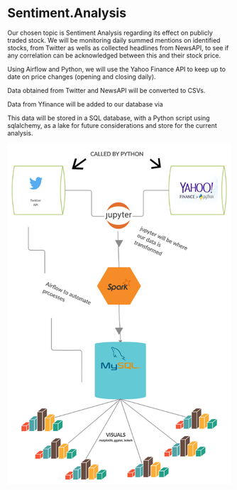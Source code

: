 # Sentiment.Analysis
Our chosen topic is Sentiment Analysis regarding its effect on publicly traded stock. We will be monitoring daily summed mentions on identified stocks, from Twitter as wells as collected headlines from NewsAPI, to see if any correlation can be acknowledged between this and their stock price. 

Using Airflow and Python, we will use the Yahoo Finance API to keep up to date on price changes (opening and closing daily).

Data obtained from Twitter and NewsAPI will be converted to CSVs. 

Data from Yfinance will be added to our database via 

This data will be stored in a SQL database, with a Python script using sqlalchemy, as a lake for future considerations and store for the current analysis.  

![](images/Sentiment_Analysis_Social_Media_Stock.png) 
